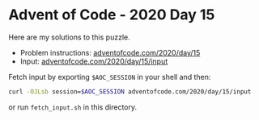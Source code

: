 # Advent of Code - 2020 Day 15
Here are my solutions to this puzzle.

* Problem instructions: [adventofcode.com/2020/day/15](https://adventofcode.com/2020/day/15)
* Input: [adventofcode.com/2020/day/15/input](https://adventofcode.com/2020/day/15/input)

Fetch input by exporting `$AOC_SESSION` in your shell and then:
```bash
curl -OJLsb session=$AOC_SESSION adventofcode.com/2020/day/15/input
```

or run `fetch_input.sh` in this directory.

